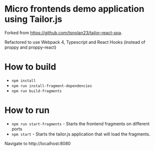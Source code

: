 # Micro frontends demo application using Tailor.js

Forked from https://github.com/tsnolan23/tailor-react-spa.

Refactored to use Webpack 4, Typescript and React Hooks (instead of proppy and proppy-react)

# How to build

- `npm install`
- `npm run install-fragment-dependencies`
- `npm run build-fragments`

# How to run

- `npm run start-fragments` - Starts the frontend fragments on different ports
- `npm start` - Starts the tailor.js application that will load the fragments.

Navigate to http://localhost:8080
